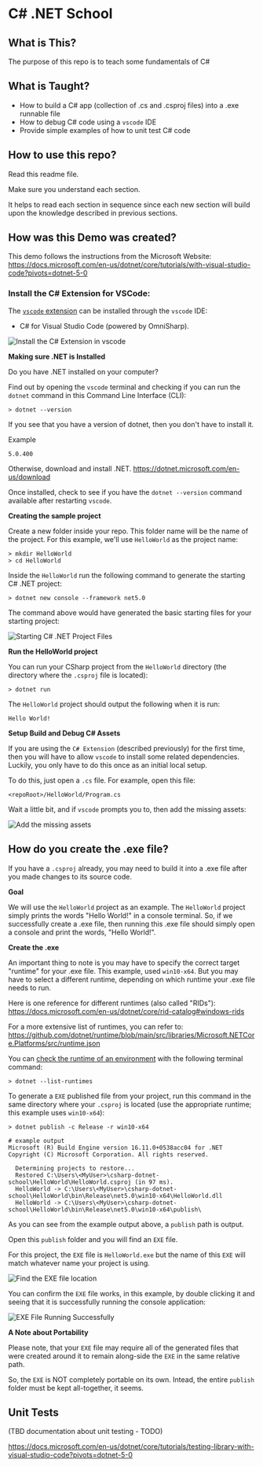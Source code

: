 # C# .NET School

## What is This?

The purpose of this repo is to teach some fundamentals of C#

## What is Taught?

- How to build a C# app (collection of .cs and .csproj files) into a .exe runnable file
- How to debug C# code using a `vscode` IDE
- Provide simple examples of how to unit test C# code

## How to use this repo?

Read this readme file. 

Make sure you understand each section. 

It helps to read each section in sequence since each new section will build upon the knowledge described in previous sections.

## How was this Demo was created?

This demo follows the instructions from the Microsoft Website: <https://docs.microsoft.com/en-us/dotnet/core/tutorials/with-visual-studio-code?pivots=dotnet-5-0>

### Install the C# Extension for VSCode:

The [`vscode` extension](https://marketplace.visualstudio.com/items?itemName=ms-dotnettools.csharp) can be installed through the `vscode` IDE:

- C# for Visual Studio Code (powered by OmniSharp).

![Install the C# Extension in vscode](doc/image/installVscodeExtensionForCS.PNG)

**Making sure .NET is Installed**

Do you have .NET installed on your computer?

Find out by opening the `vscode` terminal and checking if you can run the `dotnet` command in this Command Line Interface (CLI):

```
> dotnet --version
```

If you see that you have a version of dotnet, then you don't have to install it.

Example
```
5.0.400
```

Otherwise, download and install .NET. <https://dotnet.microsoft.com/en-us/download>

Once installed, check to see if you have the `dotnet --version` command available after restarting `vscode`.

**Creating the sample project**

Create a new folder inside your repo. This folder name will be the name of the project. For this example, we'll use `HelloWorld` as the project name:

```
> mkdir HelloWorld
> cd HelloWorld
```

Inside the `HelloWorld` run the following command to generate the starting C# .NET project:

```
> dotnet new console --framework net5.0
```

The command above would have generated the basic starting files for your starting project:

![Starting C# .NET Project Files](doc/image/generatedFilesForHelloWorldProject.PNG)

**Run the HelloWorld project**

You can run your CSharp project from the `HelloWorld` directory (the directory where the `.csproj` file is located):

```
> dotnet run
```

The `HelloWorld` project should output the following when it is run:

```
Hello World!
```

**Setup Build and Debug C# Assets**

If you are using the `C# Extension` (described previously) for the first time, then you will have to allow `vscode` to install some related dependencies. Luckily, you only have to do this once as an initial local setup.

To do this, just open a `.cs` file. For example, open this file:

```
<repoRoot>/HelloWorld/Program.cs
```

Wait a little bit, and if `vscode` prompts you to, then add the missing assets:

![Add the missing assets](doc/image/addMissingBuildAndDebugAssets.PNG)

## How do you create the .exe file?

If you have a `.csproj` already, you may need to build it into a .exe file after you made changes to its source code. 

**Goal**

We will use the `HelloWorld` project as an example. The `HelloWorld` project simply prints the words "Hello World!" in a console terminal. So, if we successfully create a .exe file, then running this .exe file should simply open a console and print the words, "Hello World!".

**Create the .exe**

An important thing to note is you may have to specify the correct target "runtime" for your .exe file. This example, used `win10-x64`. But you may have to select a different runtime, depending on which runtime your .exe file needs to run. 

Here is one reference for different runtimes (also called "RIDs"): <https://docs.microsoft.com/en-us/dotnet/core/rid-catalog#windows-rids>

For a more extensive list of runtimes, you can refer to: <https://github.com/dotnet/runtime/blob/main/src/libraries/Microsoft.NETCore.Platforms/src/runtime.json>

You can [check the runtime of an environment](https://docs.microsoft.com/en-us/dotnet/core/install/how-to-detect-installed-versions?pivots=os-windows) with the following terminal command:

```
> dotnet --list-runtimes
```

To generate a `EXE` published file from your project, run this command in the same directory where your `.csproj` is located (use the appropriate runtime; this example uses `win10-x64`):

```shell
> dotnet publish -c Release -r win10-x64
```

```shell
# example output
Microsoft (R) Build Engine version 16.11.0+0538acc04 for .NET
Copyright (C) Microsoft Corporation. All rights reserved.    

  Determining projects to restore...
  Restored C:\Users\<MyUser>\csharp-dotnet-school\HelloWorld\HelloWorld.csproj (in 97 ms).
  HelloWorld -> C:\Users\<MyUser>\csharp-dotnet-school\HelloWorld\bin\Release\net5.0\win10-x64\HelloWorld.dll
  HelloWorld -> C:\Users\<MyUser>\csharp-dotnet-school\HelloWorld\bin\Release\net5.0\win10-x64\publish\
```

As you can see from the example output above, a `publish` path is output.

Open this `publish` folder and you will  find an `EXE` file.

For this project, the `EXE` file is `HelloWorld.exe` but the name of this `EXE` will match whatever name your project is using.

![Find the EXE file location](doc/image/findEXEFileLocation.PNG)

You can confirm the `EXE` file works, in this example, by double clicking it and seeing that it is successfully running the console application:

![EXE File Running Successfully](doc/image/confirmEXEWorks.PNG)

**A Note about Portability**

Please note, that your `EXE` file may require all of the generated files that were created around it to remain along-side the `EXE` in the same relative path. 

So, the `EXE` is NOT completely portable on its own. Intead, the entire `publish` folder must be kept all-together, it seems.

## Unit Tests

(TBD documentation about unit testing - TODO)

<https://docs.microsoft.com/en-us/dotnet/core/tutorials/testing-library-with-visual-studio-code?pivots=dotnet-5-0>